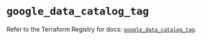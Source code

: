 # `google_data_catalog_tag`

Refer to the Terraform Registry for docs: [`google_data_catalog_tag`](https://registry.terraform.io/providers/hashicorp/google/6.20.0/docs/resources/data_catalog_tag).
